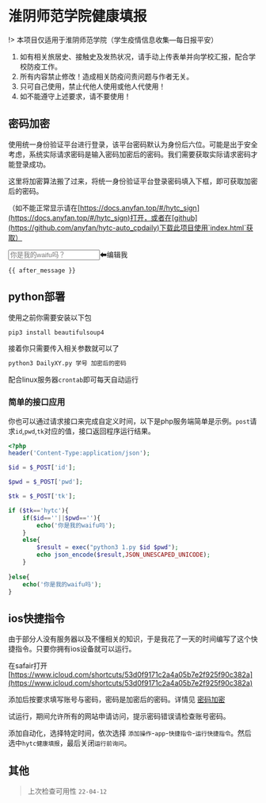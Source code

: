 # 淮阴师范学院健康填报

!> 本项目仅适用于淮阴师范学院（学生疫情信息收集—每日报平安）

1. 如有相关旅居史、接触史及发热状况，请手动上传表单并向学校汇报，配合学校防疫工作。
2. 所有内容禁止修改！造成相关防疫问责问题与作者无关。
3. 只可自己使用，禁止代他人使用或他人代使用！
4. 如不能遵守上述要求，请不要使用！

## 密码加密
使用统一身份验证平台进行登录，该平台密码默认为身份后六位。可能是出于安全考虑，系统实际请求密码是输入密码加密后的密码。我们需要获取实际请求密码才能登录成功。

这里将加密算法搬了过来，将统一身份验证平台登录密码填入下框，即可获取加密后的密码。

（如不能正常显示请在[https://docs.anyfan.top/#/hytc_sign](https://docs.anyfan.top/#/hytc_sign)打开，或者在[github](https://github.com/anyfan/hytc-auto_cpdaily)下载此项目使用`index.html`获取）

<script>
    const app = Vue.createApp({
        data() {
            return {
                message: '123456'
            };
        },
        computed: {
            after_message() {
                return get_HytcPwd(this.message)
            }
        }
    })
    app.mount("#hytc_sign")
</script>

<div id="hytc_sign">
<input v-model="message" placeholder="你是我的waifu吗？">⬅编辑我

<pre data-lang="text"><code class="lang-text">{{ after_message }}</code></pre>
</div>

## python部署
使用之前你需要安装以下包
```python
pip3 install beautifulsoup4
```
接着你只需要传入相关参数就可以了
```python
python3 DailyXY.py 学号 加密后的密码
```
配合linux服务器`crontab`即可每天自动运行
### 简单的接口应用
你也可以通过请求接口来完成自定义时间，以下是php服务端简单是示例。`post`请求`id`,`pwd`,`tk`对应的值，接口返回程序运行结果。
```php
<?php
header('Content-Type:application/json');

$id = $_POST['id'];

$pwd = $_POST['pwd'];

$tk = $_POST['tk'];

if ($tk=='hytc'){
    if($id==''||$pwd==''){
        echo('你是我的waifu吗');
    }
    else{
        $result = exec("python3 1.py $id $pwd");
        echo json_encode($result,JSON_UNESCAPED_UNICODE);
    }
    
}else{
    echo('你是我的waifu吗');
}
```
## ios快捷指令
由于部分人没有服务器以及不懂相关的知识，于是我花了一天的时间编写了这个快捷指令。只要你拥有ios设备就可以运行。

在safair打开[https://www.icloud.com/shortcuts/53d0f9171c2a4a05b7e2f925f90c382a](https://www.icloud.com/shortcuts/53d0f9171c2a4a05b7e2f925f90c382a)

添加后按要求填写账号与密码，密码是加密后的密码。详情见 [密码加密](#密码加密)

试运行，期间允许所有的网站申请访问，提示密码错误请检查账号密码。

添加自动化，选择特定时间，依次选择 `添加操作`-`app`-`快捷指令`-`运行快捷指令`。然后选中`hytc健康填报`，最后关闭`运行前询问`。

## 其他

> 上次检查可用性 `22-04-12`